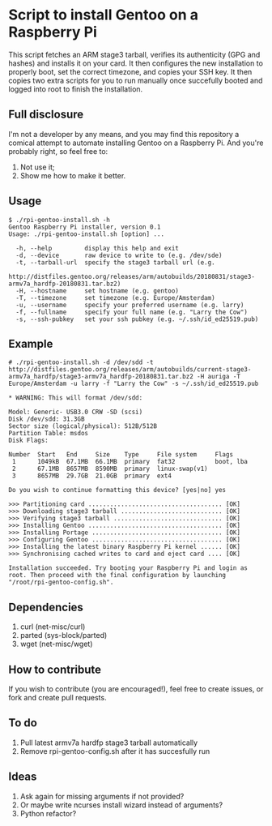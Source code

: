 # Script to install Gentoo on a Raspberry Pi
This script fetches an ARM stage3 tarball, verifies its authenticity (GPG and hashes) and installs it on your card. It then configures the new installation to properly boot, set the correct timezone, and copies your SSH key. It then copies two extra scripts for you to run manually once succefully booted and logged into root to finish the installation.

## Full disclosure
I'm not a developer by any means, and you may find this repository a comical attempt to automate installing Gentoo on a Raspberry Pi. And you're probably right, so feel free to:

1. Not use it;
2. Show me how to make it better.

## Usage
```
$ ./rpi-gentoo-install.sh -h
Gentoo Raspberry Pi installer, version 0.1
Usage: ./rpi-gentoo-install.sh [option] ...

  -h, --help         display this help and exit
  -d, --device       raw device to write to (e.g. /dev/sde)
  -t, --tarball-url  specify the stage3 tarball url (e.g. 
                     http://distfiles.gentoo.org/releases/arm/autobuilds/20180831/stage3-armv7a_hardfp-20180831.tar.bz2)
  -H, --hostname     set hostname (e.g. gentoo)
  -T, --timezone     set timezone (e.g. Europe/Amsterdam)
  -u, --username     specify your preferred username (e.g. larry)
  -f, --fullname     specify your full name (e.g. "Larry the Cow")
  -s, --ssh-pubkey   set your ssh pubkey (e.g. ~/.ssh/id_ed25519.pub)

```

## Example

```
# ./rpi-gentoo-install.sh -d /dev/sdd -t http://distfiles.gentoo.org/releases/arm/autobuilds/current-stage3-armv7a_hardfp/stage3-armv7a_hardfp-20180831.tar.bz2 -H auriga -T Europe/Amsterdam -u larry -f "Larry the Cow" -s ~/.ssh/id_ed25519.pub

* WARNING: This will format /dev/sdd:

Model: Generic- USB3.0 CRW -SD (scsi)
Disk /dev/sdd: 31.3GB
Sector size (logical/physical): 512B/512B
Partition Table: msdos
Disk Flags: 

Number  Start   End     Size    Type     File system     Flags
 1      1049kB  67.1MB  66.1MB  primary  fat32           boot, lba
 2      67.1MB  8657MB  8590MB  primary  linux-swap(v1)
 3      8657MB  29.7GB  21.0GB  primary  ext4

Do you wish to continue formatting this device? [yes|no] yes

>>> Partitioning card ..................................... [OK]
>>> Downloading stage3 tarball ............................ [OK]
>>> Verifying stage3 tarball .............................. [OK]
>>> Installing Gentoo ..................................... [OK]
>>> Installing Portage .................................... [OK]
>>> Configuring Gentoo .................................... [OK]
>>> Installing the latest binary Raspberry Pi kernel ...... [OK]
>>> Synchronising cached writes to card and eject card .... [OK]

Installation succeeded. Try booting your Raspberry Pi and login as root. Then proceed with the final configuration by launching "/root/rpi-gentoo-config.sh".
```

## Dependencies
1. curl (net-misc/curl)
2. parted (sys-block/parted)
3. wget (net-misc/wget)

## How to contribute
If you wish to contribute (you are encouraged!), feel free to create issues, or fork and create pull requests.

## To do

1. Pull latest armv7a hardfp stage3 tarball automatically
2. Remove rpi-gentoo-config.sh after it has succesfully run

## Ideas
1. Ask again for missing arguments if not provided?
2. Or maybe write ncurses install wizard instead of arguments?
3. Python refactor?
